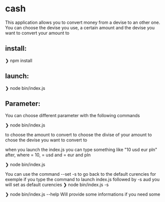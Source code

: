 # cash

This application allows you to convert money from a devise to an other one.
You can choose the devise you use, a certain amount and the devise you want to convert your amount to

## install:

❯ npm install

## launch:

❯ node bin/index.js

## Parameter:

You can choose different parameter with the following commands

❯ node bin/index.js <amount> <FROM> <TO>

<amount> to choose the amount to convert
<from> to choose the divise of your amount
<to> to chose the devise you want to convert to

when you launch the index.js you can type something like "10 usd eur pln" after, where <amount> = 10, <from> = usd and <to> = eur and pln
  
❯ node bin/index.js <amount> <FROM> <TO>

You can use the command --set -s to go back to the default curencies
for exemple if you type the command to launch index.js followed by -s <FROM> <TO> aud you will set <TO> as default curencies
❯ node bin/index.js -s <FROM> <TO>


❯ node bin/index.js --help
Will provide some informations if you need some

